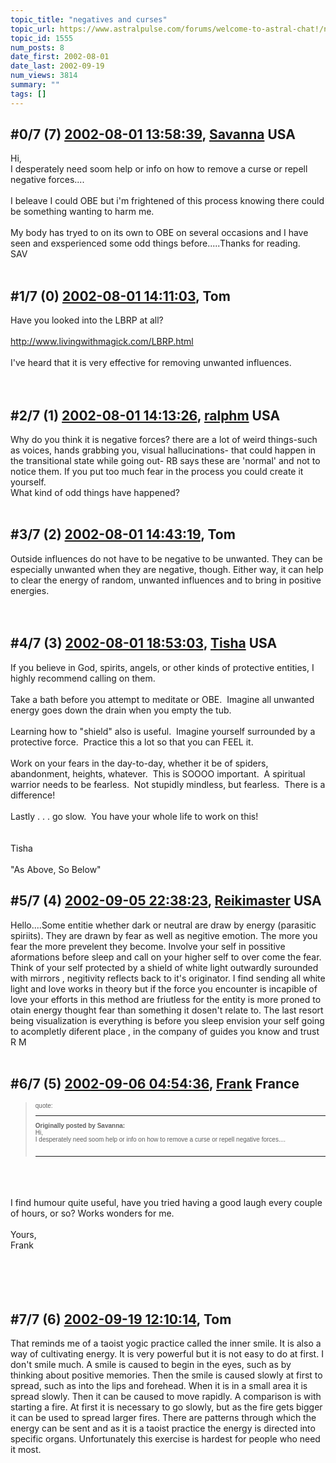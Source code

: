 ```yaml
---
topic_title: "negatives and curses"
topic_url: https://www.astralpulse.com/forums/welcome-to-astral-chat!/negatives-and-curses
topic_id: 1555
num_posts: 8
date_first: 2002-08-01
date_last: 2002-09-19
num_views: 3814
summary: ""
tags: []
---
```


## \#0/7 (7) [2002-08-01 13:58:39](https://www.astralpulse.com/forums/index.php?msg=117291), [Savanna](https://www.astralpulse.com/forums/profile/?u=943) USA ##
<section>
Hi,
<br>
I desperately need soom help or info on how to remove a curse or repell negative forces....
<br>
<br>
I beleave I could OBE but i'm frightened of this process knowing there could be something wanting to harm me.
<br>
<br>
My body has tryed to on its own to OBE on several occasions and I have seen and exsperienced some odd things before.....Thanks for reading.
<br>
SAV
<br>
<br>
</section>

## \#1/7 (0) [2002-08-01 14:11:03](https://www.astralpulse.com/forums/index.php?msg=9656), Tom  ##
<section>
Have you looked into the LBRP at all?
<br>
<br>
<a class="bbc_link" href="http://www.livingwithmagick.com/LBRP.html" rel="noopener" target="_blank">
 http://www.livingwithmagick.com/LBRP.html
</a>
<br>
<br>
I've heard that it is very effective for removing unwanted influences.
<br>
<br>
<br>
</section>

## \#2/7 (1) [2002-08-01 14:13:26](https://www.astralpulse.com/forums/index.php?msg=9657), [ralphm](https://www.astralpulse.com/forums/profile/?u=488) USA ##
<section>
Why do you think it is negative forces? there are a lot of weird things-such as voices, hands grabbing you, visual hallucinations- that could happen in the transitional state while going out- RB says these are 'normal' and not to notice them. If you put too much fear in the process you could create it yourself.
<br>
What kind of odd things have happened?
<br>
<br>
</section>

## \#3/7 (2) [2002-08-01 14:43:19](https://www.astralpulse.com/forums/index.php?msg=9666), Tom  ##
<section>
Outside influences do not have to be negative to be unwanted. They can be especially unwanted when they are negative, though. Either way, it can help to clear the energy of random, unwanted influences and to bring in positive energies.
<br>
<br>
<br>
</section>

## \#4/7 (3) [2002-08-01 18:53:03](https://www.astralpulse.com/forums/index.php?msg=9692), [Tisha](https://www.astralpulse.com/forums/profile/?u=594) USA ##
<section>
If you believe in God, spirits, angels, or other kinds of protective entities, I highly recommend calling on them.
<br>
<br>
Take a bath before you attempt to meditate or OBE.  Imagine all unwanted energy goes down the drain when you empty the tub.
<br>
<br>
Learning how to "shield" also is useful.  Imagine yourself surrounded by a protective force.  Practice this a lot so that you can FEEL it.
<br>
<br>
Work on your fears in the day-to-day, whether it be of spiders, abandonment, heights, whatever.  This is SOOOO important.  A spiritual warrior needs to be fearless.  Not stupidly mindless, but fearless.  There is a difference!
<br>
<br>
Lastly . . . go slow.  You have your whole life to work on this!
<br>
<br>
<br>
Tisha
<br>
<br>
"As Above, So Below"
</section>

## \#5/7 (4) [2002-09-05 22:38:23](https://www.astralpulse.com/forums/index.php?msg=11906), [Reikimaster](https://www.astralpulse.com/forums/profile/?u=1132) USA ##
<section>
Hello....Some entitie whether dark or neutral are draw by energy (parasitic spiriits). They are drawn by fear as well as negitive emotion. The more you fear the more prevelent they become. Involve your self in possitive aformations before sleep and call on your higher self to over come the fear. Think of your self protected by a shield of white light outwardly surounded with mirrors , negitivity reflects back to it's originator. I find sending all white light and love works in theory but if the force you encounter is incapible of love your efforts in this method are friutless for the entity is more proned to otain energy thought fear than something it dosen't relate to. The last resort being visualization is everything is before you sleep envision your self going to acompletly diferent place , in the company of guides you know and trust
<br>
R M
<br>
<br>
</section>

## \#6/7 (5) [2002-09-06 04:54:36](https://www.astralpulse.com/forums/index.php?msg=11920), [Frank](https://www.astralpulse.com/forums/profile/?u=359) France ##
<section>
<blockquote id="quote">
 <font face='"Arial"' id="quote" size="1">
  quote:
  <hr height="1" id="quote" noshade=""/>
  <b>
   Originally posted by Savanna:
  </b>
  <br>
  Hi,
  <br>
  I desperately need soom help or info on how to remove a curse or repell negative forces....
  <br>
  <br>
  <hr height="1" id="quote" noshade=""/>
 </font>
</blockquote>
<br>
<br>
<br>
I find humour quite useful, have you tried having a good laugh every couple of hours, or so? Works wonders for me.
<br>
<br>
Yours,
<br>
Frank
<br>
<br>
<br>
<br>
<br>
</section>

## \#7/7 (6) [2002-09-19 12:10:14](https://www.astralpulse.com/forums/index.php?msg=12873), Tom  ##
<section>
That reminds me of a taoist yogic practice called the inner smile. It is also a way of cultivating energy. It is very powerful but it is not easy to do at first. I don't smile much. A smile is caused to begin in the eyes, such as by thinking about positive memories. Then the smile is caused slowly at first to spread, such as into the lips and forehead. When it is in a small area it is spread slowly. Then it can be caused to move rapidly. A comparison is with starting a fire. At first it is necessary to go slowly, but as the fire gets bigger it can be used to spread larger fires. There are patterns through which the energy can be sent and as it is a taoist practice the energy is directed into specific organs. Unfortunately this exercise is hardest for people who need it most.
<br>
<br>
<br>
</section>